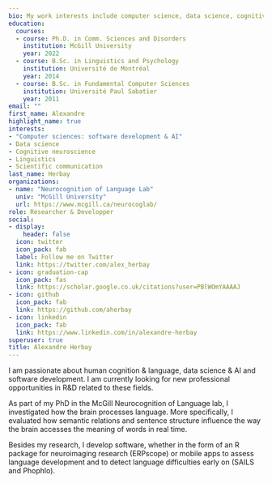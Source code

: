 ```yaml
---
bio: My work interests include computer science, data science, cognitive neuroscience and linguistics.
education:
  courses:
  - course: Ph.D. in Comm. Sciences and Disorders
    institution: McGill University
    year: 2022
  - course: B.Sc. in Linguistics and Psychology
    institution: Université de Montréal
    year: 2014
  - course: B.Sc. in Fundamental Computer Sciences
    institution: Université Paul Sabatier
    year: 2011
email: ""
first_name: Alexandre
highlight_name: true
interests:
- "Computer sciences: software development & AI"
- Data science
- Cognitive neuroscience
- Linguistics
- Scientific communication 
last_name: Herbay
organizations:
- name: "Neurocognition of Language Lab"
  univ: "McGill University"
  url: https://www.mcgill.ca/neurocoglab/
role: Researcher & Developper
social:
- display:
    header: false
  icon: twitter
  icon_pack: fab
  label: Follow me on Twitter
  link: https://twitter.com/alex_herbay
- icon: graduation-cap
  icon_pack: fas
  link: https://scholar.google.co.uk/citations?user=PBlWOmYAAAAJ
- icon: github
  icon_pack: fab
  link: https://github.com/aherbay
- icon: linkedin
  icon_pack: fab
  link: https://www.linkedin.com/in/alexandre-herbay
superuser: true
title: Alexandre Herbay
---
```

I am passionate about human cognition & language, data science & AI and software development. I am currently looking for new professional opportunities in R&D related to these fields.

As part of my PhD in the McGill Neurocognition of Language lab, I investigated how the brain processes language. More specifically, I evaluated how semantic relations and sentence structure influence the way the brain accesses the meaning of words in real time. 

Besides my research, I  develop software, whether in the form of an R package for neuroimaging research (ERPscope) or mobile apps to assess language development and to detect language difficulties early on (SAILS and Phophlo). 
